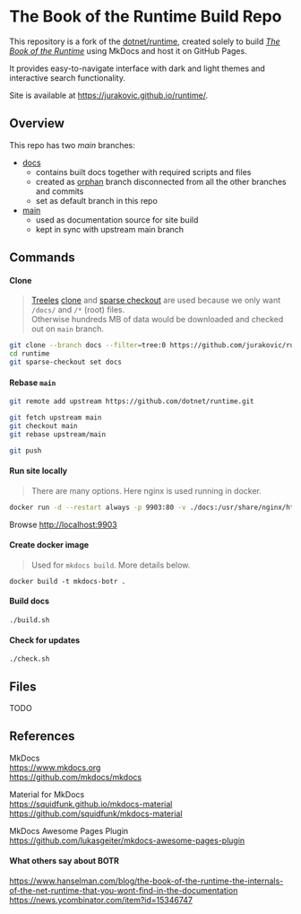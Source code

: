 
# The Book of the Runtime Build Repo

This repository is a fork of the [dotnet/runtime](https://github.com/dotnet/runtime), created solely to build [_The Book of the Runtime_](https://github.com/dotnet/runtime/tree/main/docs/design/coreclr/botr/README.md) using MkDocs and host it on GitHub Pages.

It provides easy-to-navigate interface with dark and light themes and interactive search functionality.

Site is available at <https://jurakovic.github.io/runtime/>.

<!-- > This repo only provides GitHub Pages site and does not alter original documentation. For documentation updates please refer to the dotnet/runtime [contributing](https://github.com/dotnet/runtime/blob/main/CONTRIBUTING.md) guidelines. -->

## Overview

This repo has two *main* branches:

- [docs](https://github.com/jurakovic/runtime/tree/docs)
	- contains built docs together with required scripts and files
	- created as [orphan](https://git-scm.com/docs/git-checkout#Documentation/git-checkout.txt---orphanltnew-branchgt) branch disconnected from all the other branches and commits
	- set as default branch in this repo
- [main](https://github.com/jurakovic/runtime/tree/main)
	- used as documentation source for site build
	- kept in sync with upstream main branch

## Commands

#### Clone

> [Treeles](https://github.blog/open-source/git/get-up-to-speed-with-partial-clone-and-shallow-clone/) [clone](https://git-scm.com/docs/git-clone#Documentation/git-clone.txt-code--filtercodeemltfilter-specgtem) and [sparse checkout](https://git-scm.com/docs/git-sparse-checkout) are used because we only want `/docs/` and `/*` (root) files.  
> Otherwise hundreds MB of data would be downloaded and checked out on `main` branch.

```bash
git clone --branch docs --filter=tree:0 https://github.com/jurakovic/runtime.git
cd runtime
git sparse-checkout set docs
```

#### Rebase `main`

```bash
git remote add upstream https://github.com/dotnet/runtime.git

git fetch upstream main
git checkout main
git rebase upstream/main

git push
```

#### Run site locally

> There are many options. Here nginx is used running in docker.

```bash
docker run -d --restart always -p 9903:80 -v ./docs:/usr/share/nginx/html --name botr nginx
```

<!--
# extra commands:
docker rm -f botr
docker run -d --restart always -p 9903:80 -v ./docs:/usr/share/nginx/html --name botr nginx
docker restart botr
-->

Browse <http://localhost:9903>

#### Create docker image

> Used for `mkdocs build`. More details below.

```
docker build -t mkdocs-botr .
```

#### Build docs

```
./build.sh
```

#### Check for updates

```
./check.sh
```

## Files

TODO

<!--

**Dockerfile**

Defines docker image used for build. That docker images ensures *virtually* the same environment regardless of machine used for build.

-->

## References

MkDocs  
<https://www.mkdocs.org>  
<https://github.com/mkdocs/mkdocs>  

Material for MkDocs  
<https://squidfunk.github.io/mkdocs-material>  
<https://github.com/squidfunk/mkdocs-material>  

MkDocs Awesome Pages Plugin  
<https://github.com/lukasgeiter/mkdocs-awesome-pages-plugin>  

#### What others say about BOTR

<https://www.hanselman.com/blog/the-book-of-the-runtime-the-internals-of-the-net-runtime-that-you-wont-find-in-the-documentation>  
<https://news.ycombinator.com/item?id=15346747>  

